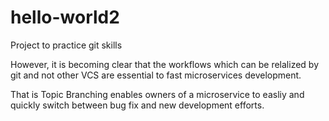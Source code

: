 # hello-world2
Project to practice git skills 

However, it is becoming clear that the workflows which can 
be relalized by git and not other VCS are essential to 
fast microservices development. 

That is Topic Branching enables owners of a microservice to easliy
and quickly switch between bug fix and new development efforts. 
